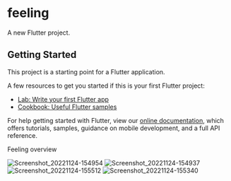 # feeling

A new Flutter project.

## Getting Started

This project is a starting point for a Flutter application.

A few resources to get you started if this is your first Flutter project:

- [Lab: Write your first Flutter app](https://flutter.dev/docs/get-started/codelab)
- [Cookbook: Useful Flutter samples](https://flutter.dev/docs/cookbook)

For help getting started with Flutter, view our
[online documentation](https://flutter.dev/docs), which offers tutorials,
samples, guidance on mobile development, and a full API reference.

Feeling overview

![Screenshot_20221124-154954](https://user-images.githubusercontent.com/70517765/204106147-3a95f6d4-d099-4551-8b10-acf13304bae3.png) ![Screenshot_20221124-154937](https://user-images.githubusercontent.com/70517765/204106152-92db926a-24e3-43a2-8011-657e268cf53a.png) ![Screenshot_20221124-155512](https://user-images.githubusercontent.com/70517765/204106171-6958fc0a-359d-4fe2-9930-edd365b882c5.png) ![Screenshot_20221124-155340](https://user-images.githubusercontent.com/70517765/204106178-2fd6fbd8-24d4-4c72-8d5d-e10a399f05ef.png)
